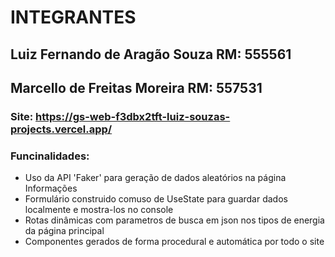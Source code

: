 # INTEGRANTES
## Luiz Fernando de Aragão Souza RM: 555561
## Marcello de Freitas Moreira RM: 557531

### Site: https://gs-web-f3dbx2tft-luiz-souzas-projects.vercel.app/
### Funcinalidades:
- Uso da API 'Faker' para geração de dados aleatórios na página Informações
- Formulário construido comuso de UseState para guardar dados localmente e mostra-los no console
- Rotas dinâmicas com parametros de busca em json nos tipos de energia da página principal
- Componentes gerados de forma procedural e automática por todo o site
